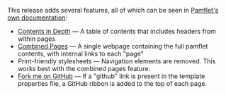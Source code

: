 This release adds several features, all of which can be seen in
[Pamflet's own documentation][pf]:

* [Contents in Depth][depth] — A table of contents that includes
  headers from within pages
* [Combined Pages][combined] — A single webpage containing the full
  pamflet contents, with internal links to each "page"
* Print-friendly stylesheets — Navigation elements are removed. This
  works best with the combined pages feature.
* [Fork me on GitHub][fork] — If a "github" link is present in the template
  properties file, a GitHub ribbon is added to the top of each page.

[pf]: http://pamflet.databinder.net/Pamflet.html
[depth]: http://pamflet.databinder.net/Contents+in+Depth.html
[combined]: http://pamflet.databinder.net/Combined+Pages.html
[fork]: http://pamflet.databinder.net/Fork+me+on+GitHub.html
